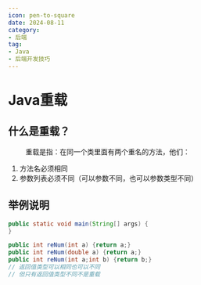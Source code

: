 ```yaml
---
icon: pen-to-square
date: 2024-08-11
category:
- 后端
tag:
- Java
- 后端开发技巧
---
```

# Java重载
## 什么是重载？
&nbsp;&nbsp;&nbsp;&nbsp;&nbsp;&nbsp;&nbsp;&nbsp;
重载是指：在同一个类里面有两个重名的方法，他们：
1. 方法名必须相同
2. 参数列表必须不同（可以参数不同，也可以参数类型不同）
## 举例说明
```java
public static void main(String[] args) {
}

public int reNum(int a) {return a;}
public int reNum(double a) {return a;}
public int reNum(int a;int b) {return b;}
// 返回值类型可以相同也可以不同
// 但只有返回值类型不同不是重载
```
